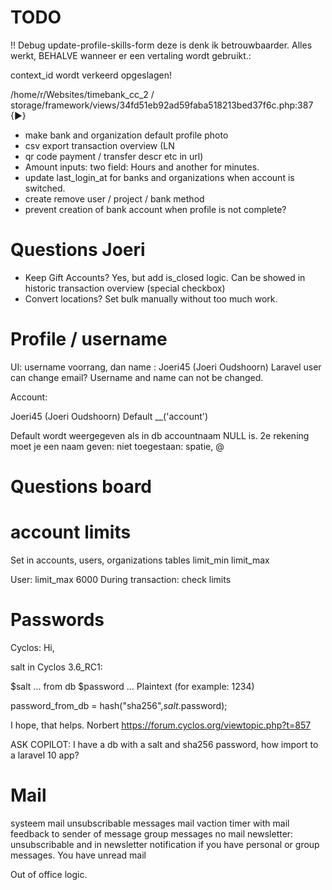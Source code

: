 # TODO

!! Debug update-profile-skills-form deze is denk ik betrouwbaarder. Alles werkt, BEHALVE wanneer er een vertaling wordt gebruikt.:


context_id wordt verkeerd opgeslagen!




/home/r/Websites/timebank_cc_2
/
storage/framework/views/34fd51eb92ad59faba518213bed37f6c.php:387 {▶}

- make bank and organization default profile photo 
- csv export transaction overview (LN
- qr code payment / transfer descr etc in url)
- Amount inputs: two field: Hours and another for minutes.
- update last_login_at for banks and organizations when account is switched.
- create remove user / project / bank method 
- prevent creation of bank account when profile is not complete?  

# Questions  Joeri
- Keep Gift Accounts? Yes, but add is_closed logic. Can be showed in historic transaction overview (special checkbox)
- Convert locations? Set bulk manually without too much work.


# Profile / username
UI: username voorrang, dan name : Joeri45 (Joeri Oudshoorn)
Laravel user can change email? Username and name can not be changed.



Account:

Joeri45 (Joeri Oudshoorn)
    Default __('account')   

Default wordt weergegeven als in db accountnaam NULL is.
2e rekening moet je een naam geven: niet toegestaan: spatie, @   

# Questions board



# account limits

Set in accounts, users, organizations tables
limit_min limit_max


User: limit_max 6000
During transaction: check limits

 




# Passwords
Cyclos:
Hi,

salt in Cyclos 3.6_RC1:

$salt ... from db
$password ... Plaintext (for example: 1234)

password_from_db = hash("sha256",$salt.$password);


I hope, that helps.
Norbert
https://forum.cyclos.org/viewtopic.php?t=857


ASK COPILOT:
I have a db with a salt and sha256 password, how import to a laravel 10 app?





# Mail

systeem mail unsubscribable
messages mail vaction timer with mail feedback to sender of message
group messages no mail
newsletter: unsubscribable  and in newsletter notification if you  have personal or group messages. You have unread mail

Out of office logic. 


